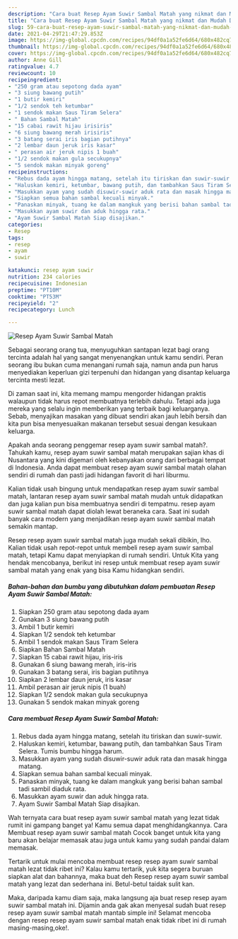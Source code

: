 ```yaml
---
description: "Cara buat Resep Ayam Suwir Sambal Matah yang nikmat dan Mudah Dibuat"
title: "Cara buat Resep Ayam Suwir Sambal Matah yang nikmat dan Mudah Dibuat"
slug: 59-cara-buat-resep-ayam-suwir-sambal-matah-yang-nikmat-dan-mudah-dibuat
date: 2021-04-29T21:47:29.853Z
image: https://img-global.cpcdn.com/recipes/94df0a1a52fe6d64/680x482cq70/resep-ayam-suwir-sambal-matah-foto-resep-utama.jpg
thumbnail: https://img-global.cpcdn.com/recipes/94df0a1a52fe6d64/680x482cq70/resep-ayam-suwir-sambal-matah-foto-resep-utama.jpg
cover: https://img-global.cpcdn.com/recipes/94df0a1a52fe6d64/680x482cq70/resep-ayam-suwir-sambal-matah-foto-resep-utama.jpg
author: Anne Gill
ratingvalue: 4.7
reviewcount: 10
recipeingredient:
- "250 gram atau sepotong dada ayam"
- "3 siung bawang putih"
- "1 butir kemiri"
- "1/2 sendok teh ketumbar"
- "1 sendok makan Saus Tiram Selera"
- " Bahan Sambal Matah"
- "15 cabai rawit hijau irisiris"
- "6 siung bawang merah irisiris"
- "3 batang serai iris bagian putihnya"
- "2 lembar daun jeruk iris kasar"
- " perasan air jeruk nipis 1 buah"
- "1/2 sendok makan gula secukupnya"
- "5 sendok makan minyak goreng"
recipeinstructions:
- "Rebus dada ayam hingga matang, setelah itu tiriskan dan suwir-suwir."
- "Haluskan kemiri, ketumbar, bawang putih, dan tambahkan Saus Tiram Selera. Tumis bumbu hingga harum."
- "Masukkan ayam yang sudah disuwir-suwir aduk rata dan masak hingga matang."
- "Siapkan semua bahan sambal kecuali minyak."
- "Panaskan minyak, tuang ke dalam mangkuk yang berisi bahan sambal tadi sambil diaduk rata."
- "Masukkan ayam suwir dan aduk hingga rata."
- "Ayam Suwir Sambal Matah Siap disajikan."
categories:
- Resep
tags:
- resep
- ayam
- suwir

katakunci: resep ayam suwir 
nutrition: 234 calories
recipecuisine: Indonesian
preptime: "PT10M"
cooktime: "PT53M"
recipeyield: "2"
recipecategory: Lunch

---
```



![Resep Ayam Suwir Sambal Matah](https://img-global.cpcdn.com/recipes/94df0a1a52fe6d64/680x482cq70/resep-ayam-suwir-sambal-matah-foto-resep-utama.jpg)

Sebagai seorang orang tua, menyuguhkan santapan lezat bagi orang tercinta adalah hal yang sangat menyenangkan untuk kamu sendiri. Peran seorang ibu bukan cuma menangani rumah saja, namun anda pun harus menyediakan keperluan gizi terpenuhi dan hidangan yang disantap keluarga tercinta mesti lezat.

Di zaman  saat ini, kita memang mampu mengorder hidangan praktis walaupun tidak harus repot membuatnya terlebih dahulu. Tetapi ada juga mereka yang selalu ingin memberikan yang terbaik bagi keluarganya. Sebab, menyajikan masakan yang dibuat sendiri akan jauh lebih bersih dan kita pun bisa menyesuaikan makanan tersebut sesuai dengan kesukaan keluarga. 



Apakah anda seorang penggemar resep ayam suwir sambal matah?. Tahukah kamu, resep ayam suwir sambal matah merupakan sajian khas di Nusantara yang kini digemari oleh kebanyakan orang dari berbagai tempat di Indonesia. Anda dapat membuat resep ayam suwir sambal matah olahan sendiri di rumah dan pasti jadi hidangan favorit di hari liburmu.

Kalian tidak usah bingung untuk mendapatkan resep ayam suwir sambal matah, lantaran resep ayam suwir sambal matah mudah untuk didapatkan dan juga kalian pun bisa membuatnya sendiri di tempatmu. resep ayam suwir sambal matah dapat diolah lewat beraneka cara. Saat ini sudah banyak cara modern yang menjadikan resep ayam suwir sambal matah semakin mantap.

Resep resep ayam suwir sambal matah juga mudah sekali dibikin, lho. Kalian tidak usah repot-repot untuk membeli resep ayam suwir sambal matah, tetapi Kamu dapat menyiapkan di rumah sendiri. Untuk Kita yang hendak mencobanya, berikut ini resep untuk membuat resep ayam suwir sambal matah yang enak yang bisa Kamu hidangkan sendiri.

<!--inarticleads1-->

##### Bahan-bahan dan bumbu yang dibutuhkan dalam pembuatan Resep Ayam Suwir Sambal Matah:

1. Siapkan 250 gram atau sepotong dada ayam
1. Gunakan 3 siung bawang putih
1. Ambil 1 butir kemiri
1. Siapkan 1/2 sendok teh ketumbar
1. Ambil 1 sendok makan Saus Tiram Selera
1. Siapkan  Bahan Sambal Matah
1. Siapkan 15 cabai rawit hijau, iris-iris
1. Gunakan 6 siung bawang merah, iris-iris
1. Gunakan 3 batang serai, iris bagian putihnya
1. Siapkan 2 lembar daun jeruk, iris kasar
1. Ambil  perasan air jeruk nipis (1 buah)
1. Siapkan 1/2 sendok makan gula secukupnya
1. Gunakan 5 sendok makan minyak goreng




<!--inarticleads2-->

##### Cara membuat Resep Ayam Suwir Sambal Matah:

1. Rebus dada ayam hingga matang, setelah itu tiriskan dan suwir-suwir.
1. Haluskan kemiri, ketumbar, bawang putih, dan tambahkan Saus Tiram Selera. Tumis bumbu hingga harum.
1. Masukkan ayam yang sudah disuwir-suwir aduk rata dan masak hingga matang.
1. Siapkan semua bahan sambal kecuali minyak.
1. Panaskan minyak, tuang ke dalam mangkuk yang berisi bahan sambal tadi sambil diaduk rata.
1. Masukkan ayam suwir dan aduk hingga rata.
1. Ayam Suwir Sambal Matah Siap disajikan.




Wah ternyata cara buat resep ayam suwir sambal matah yang lezat tidak rumit ini gampang banget ya! Kamu semua dapat menghidangkannya. Cara Membuat resep ayam suwir sambal matah Cocok banget untuk kita yang baru akan belajar memasak atau juga untuk kamu yang sudah pandai dalam memasak.

Tertarik untuk mulai mencoba membuat resep resep ayam suwir sambal matah lezat tidak ribet ini? Kalau kamu tertarik, yuk kita segera buruan siapkan alat dan bahannya, maka buat deh Resep resep ayam suwir sambal matah yang lezat dan sederhana ini. Betul-betul taidak sulit kan. 

Maka, daripada kamu diam saja, maka langsung aja buat resep resep ayam suwir sambal matah ini. Dijamin anda gak akan menyesal sudah buat resep resep ayam suwir sambal matah mantab simple ini! Selamat mencoba dengan resep resep ayam suwir sambal matah enak tidak ribet ini di rumah masing-masing,oke!.

